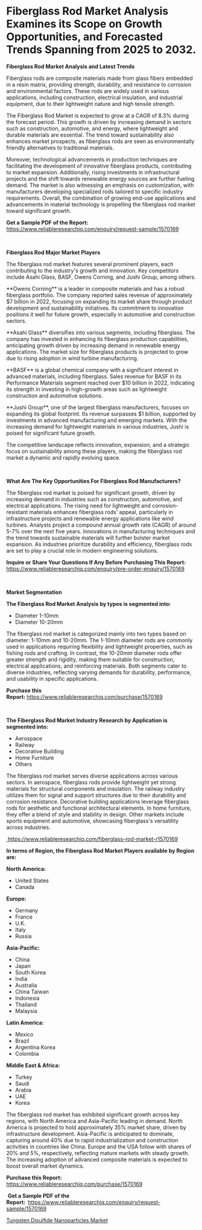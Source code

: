 <p><h1>Fiberglass Rod Market Analysis Examines its Scope on Growth Opportunities, and Forecasted Trends Spanning from 2025 to 2032.</h1></p><p><strong>Fiberglass Rod Market Analysis and Latest Trends</strong></p>
<p><p>Fiberglass rods are composite materials made from glass fibers embedded in a resin matrix, providing strength, durability, and resistance to corrosion and environmental factors. These rods are widely used in various applications, including construction, electrical insulation, and industrial equipment, due to their lightweight nature and high tensile strength.</p><p>The Fiberglass Rod Market is expected to grow at a CAGR of 8.3% during the forecast period. This growth is driven by increasing demand in sectors such as construction, automotive, and energy, where lightweight and durable materials are essential. The trend toward sustainability also enhances market prospects, as fiberglass rods are seen as environmentally friendly alternatives to traditional materials.</p><p>Moreover, technological advancements in production techniques are facilitating the development of innovative fiberglass products, contributing to market expansion. Additionally, rising investments in infrastructural projects and the shift towards renewable energy sources are further fueling demand. The market is also witnessing an emphasis on customization, with manufacturers developing specialized rods tailored to specific industry requirements. Overall, the combination of growing end-use applications and advancements in material technology is propelling the fiberglass rod market toward significant growth.</p></p>
<p><strong>Get a Sample PDF of the Report:&nbsp;</strong> <a href="https://www.reliableresearchiq.com/enquiry/request-sample/1570169?utm_campaign=2463&utm_medium=2&utm_source=Github&utm_content=ia&utm_term=01042025&utm_id=fiberglass-rod">https://www.reliableresearchiq.com/enquiry/request-sample/1570169</a></p>
<p>&nbsp;</p>
<p><strong>Fiberglass Rod Major Market Players</strong></p>
<p><p>The fiberglass rod market features several prominent players, each contributing to the industry's growth and innovation. Key competitors include Asahi Glass, BASF, Owens Corning, and Jushi Group, among others.</p><p>**Owens Corning** is a leader in composite materials and has a robust fiberglass portfolio. The company reported sales revenue of approximately $7 billion in 2022, focusing on expanding its market share through product development and sustainability initiatives. Its commitment to innovation positions it well for future growth, especially in automotive and construction sectors.</p><p>**Asahi Glass** diversifies into various segments, including fiberglass. The company has invested in enhancing its fiberglass production capabilities, anticipating growth driven by increasing demand in renewable energy applications. The market size for fiberglass products is projected to grow due to rising adoption in wind turbine manufacturing.</p><p>**BASF** is a global chemical company with a significant interest in advanced materials, including fiberglass. Sales revenue for BASF in its Performance Materials segment reached over $10 billion in 2022, indicating its strength in investing in high-growth areas such as lightweight construction and automotive solutions. </p><p>**Jushi Group**, one of the largest fiberglass manufacturers, focuses on expanding its global footprint. Its revenue surpasses $1 billion, supported by investments in advanced manufacturing and emerging markets. With the increasing demand for lightweight materials in various industries, Jushi is poised for significant future growth.</p><p>The competitive landscape reflects innovation, expansion, and a strategic focus on sustainability among these players, making the fiberglass rod market a dynamic and rapidly evolving space.</p></p>
<p>&nbsp;</p>
<p><strong>What Are The Key Opportunities For Fiberglass Rod Manufacturers?</strong></p>
<p><p>The fiberglass rod market is poised for significant growth, driven by increasing demand in industries such as construction, automotive, and electrical applications. The rising need for lightweight and corrosion-resistant materials enhances fiberglass rods' appeal, particularly in infrastructure projects and renewable energy applications like wind turbines. Analysts project a compound annual growth rate (CAGR) of around 5-7% over the next five years. Innovations in manufacturing techniques and the trend towards sustainable materials will further bolster market expansion. As industries prioritize durability and efficiency, fiberglass rods are set to play a crucial role in modern engineering solutions.</p></p>
<p><strong>Inquire or Share Your Questions If Any Before Purchasing This Report:</strong> <a href="https://www.reliableresearchiq.com/enquiry/pre-order-enquiry/1570169?utm_campaign=2463&utm_medium=2&utm_source=Github&utm_content=ia&utm_term=01042025&utm_id=fiberglass-rod">https://www.reliableresearchiq.com/enquiry/pre-order-enquiry/1570169</a></p>
<p>&nbsp;</p>
<p><strong>Market Segmentation</strong></p>
<p><strong>The Fiberglass Rod Market Analysis by types is segmented into:</strong></p>
<p><ul><li>Diameter 1-10mm</li><li>Diameter 10-20mm</li></ul></p>
<p><p>The fiberglass rod market is categorized mainly into two types based on diameter: 1-10mm and 10-20mm. The 1-10mm diameter rods are commonly used in applications requiring flexibility and lightweight properties, such as fishing rods and crafting. In contrast, the 10-20mm diameter rods offer greater strength and rigidity, making them suitable for construction, electrical applications, and reinforcing materials. Both segments cater to diverse industries, reflecting varying demands for durability, performance, and usability in specific applications.</p></p>
<p><strong>Purchase this Report:&nbsp;</strong><a href="https://www.reliableresearchiq.com/purchase/1570169?utm_campaign=2463&utm_medium=2&utm_source=Github&utm_content=ia&utm_term=01042025&utm_id=fiberglass-rod">https://www.reliableresearchiq.com/purchase/1570169</a></p>
<p>&nbsp;</p>
<p><strong>The Fiberglass Rod Market Industry Research by Application is segmented into:</strong></p>
<p><ul><li>Aerospace</li><li>Railway</li><li>Decorative Building</li><li>Home Furniture</li><li>Others</li></ul></p>
<p><p>The fiberglass rod market serves diverse applications across various sectors. In aerospace, fiberglass rods provide lightweight yet strong materials for structural components and insulation. The railway industry utilizes them for signal and support structures due to their durability and corrosion resistance. Decorative building applications leverage fiberglass rods for aesthetic and functional architectural elements. In home furniture, they offer a blend of style and stability in design. Other markets include sports equipment and automotive, showcasing fiberglass's versatility across industries.</p></p>
<p><a href="https://www.reliableresearchiq.com/fiberglass-rod-market-r1570169?utm_campaign=2463&utm_medium=2&utm_source=Github&utm_content=ia&utm_term=01042025&utm_id=fiberglass-rod">&nbsp;https://www.reliableresearchiq.com/fiberglass-rod-market-r1570169</a></p>
<p><strong>In terms of Region, the Fiberglass Rod Market Players available by Region are:</strong></p>
<p>
    <p> <strong> North America: </strong>
        <ul>
            <li>United States</li>
            <li>Canada</li>
        </ul>
        </p> 
    <p> <strong> Europe: </strong>
        <ul>
            <li>Germany</li>
            <li>France</li>
            <li>U.K.</li>
            <li>Italy</li>
            <li>Russia</li>
        </ul>
        </p> 
    <p> <strong> Asia-Pacific: </strong>
        <ul>
            <li>China</li>
            <li>Japan</li>
            <li>South Korea</li>
            <li>India</li>
            <li>Australia</li>
            <li>China Taiwan</li>
            <li>Indonesia</li>
            <li>Thailand</li>
            <li>Malaysia</li>
        </ul>
        </p> 
    <p> <strong> Latin America: </strong>
        <ul>
            <li>Mexico</li>
            <li>Brazil</li>
            <li>Argentina Korea</li>
            <li>Colombia</li>
        </ul>
        </p> 
    <p> <strong> Middle East & Africa: </strong>
        <ul>
            <li>Turkey</li>
            <li>Saudi</li>
            <li>Arabia</li>
            <li>UAE</li>
            <li>Korea</li>
        </ul>
    </p>
    </p>
<p><p>The fiberglass rod market has exhibited significant growth across key regions, with North America and Asia-Pacific leading in demand. North America is projected to hold approximately 35% market share, driven by infrastructure development. Asia-Pacific is anticipated to dominate, capturing around 40% due to rapid industrialization and construction activities in countries like China. Europe and the USA follow with shares of 20% and 5%, respectively, reflecting mature markets with steady growth. The increasing adoption of advanced composite materials is expected to boost overall market dynamics.</p></p>
<p><strong>Purchase this Report: </strong><a href="https://www.reliableresearchiq.com/purchase/1570169?utm_campaign=2463&utm_medium=2&utm_source=Github&utm_content=ia&utm_term=01042025&utm_id=fiberglass-rod">https://www.reliableresearchiq.com/purchase/1570169</a></p>
<p>&nbsp;<strong>Get a Sample PDF of the Report:&nbsp;&nbsp;</strong><a href="https://www.reliableresearchiq.com/enquiry/request-sample/1570169?utm_campaign=2463&utm_medium=2&utm_source=Github&utm_content=ia&utm_term=01042025&utm_id=fiberglass-rod">https://www.reliableresearchiq.com/enquiry/request-sample/1570169</a></p>
<p><strong></strong></p>
<p><p><a href="https://github.com/NargisHussain75/Market-Research-Report-List-2/blob/main/tungsten-disulfide-nanoparticles-market.md?utm_campaign=2463&utm_medium=2&utm_source=Github&utm_content=ia&utm_term=01042025&utm_id=fiberglass-rod">Tungsten Disulfide Nanoparticles Market</a></p></p>